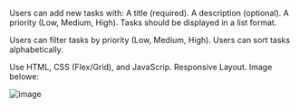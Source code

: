 Users can add new tasks with:
A title (required).
A description (optional).
A priority (Low, Medium, High).
Tasks should be displayed in a list format.

Users can filter tasks by priority (Low, Medium, High).
Users can sort tasks alphabetically.

Use HTML, CSS (Flex/Grid), and JavaScrip.
Responsive Layout.
Image belowe:


![image](https://github.com/user-attachments/assets/8c186801-f71d-488f-bac4-1ba6f811316c)

